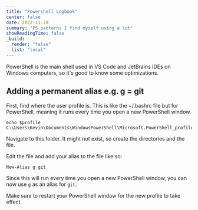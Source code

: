 ```yaml
---
title: "Powershell Logbook"
center: false
date: 2022-11-28
summary: "PS patterns I find myself using a lot"
showReadingTime: false
_build:
  render: "false"
  list: "local"
---
```


PowerShell is the main shell used in VS Code and JetBrains IDEs on Windows computers, so it's good to know some optimizations.

## Adding a permanent alias e.g. g = git

First, find where the user profile is. This is like the ~/.bashrc file but for PowerShell, meaning it runs every time you open a new PowerShell window.


```
echo $profile
C:\Users\Kevin\Documents\WindowsPowerShell\Microsoft.PowerShell_profile.ps1
```

Navigate to this folder. It might not exist, so create the directories and the file.

Edit the file and add your alias to the file like so:

```
New-Alias g git
```

Since this will run every time you open a new PowerShell window, you can now use `g` as an alias for `git`.

Make sure to restart your PowerShell window for the new profile to take effect.
